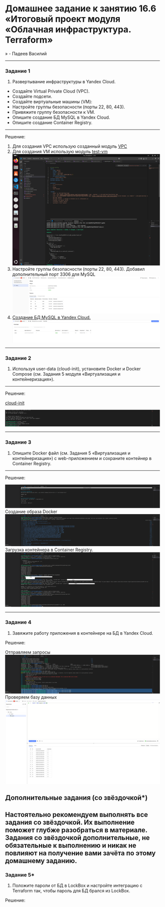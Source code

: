 # Домашнее задание к занятию 16.6 «Итоговый проект модуля «Облачная инфраструктура. Terraform»
» - Падеев Василий

------


### Задание 1

1. Развертывание инфраструктуры в Yandex Cloud.

- Создайте Virtual Private Cloud (VPC).  
- Создайте подсети.  
- Создайте виртуальные машины (VM):  
- Настройте группы безопасности (порты 22, 80, 443).  
- Привяжите группу безопасности к VM.  
- Опишите создание БД MySQL в Yandex Cloud.  
- Опишите создание Container Registry.  

---
Решение:
  
  1. Для создания VPC использую созданный модуль [VPC](https://github.com/Vasiliy-Ser/terraform_final_homework/tree/1c788223e5ff5e637e480492c3bf7361b028a572/file/modules/vpc)  
  2. Для создания  VM использую модуль [test-vm ](git::https://github.com/udjin10/yandex_compute_instance?ref=1.0.0)   
  ![answer1](https://github.com/Vasiliy-Ser/terraform_final_homework/blob/1c788223e5ff5e637e480492c3bf7361b028a572/png/1.png)     
  3. Настройте группы безопасности (порты 22, 80, 443). Добавил дополнительный порт 3306 для MySQL  
  ![answer2](https://github.com/Vasiliy-Ser/terraform_final_homework/blob/1c788223e5ff5e637e480492c3bf7361b028a572/png/3.png)  
  4. [Создание БД MySQL в Yandex Cloud. ](https://github.com/Vasiliy-Ser/terraform_final_homework/blob/1c788223e5ff5e637e480492c3bf7361b028a572/file/mysql.tf)  
  ![answer3](https://github.com/Vasiliy-Ser/terraform_final_homework/blob/1c788223e5ff5e637e480492c3bf7361b028a572/png/5.png)    


------

### Задание 2

1. Используя user-data (cloud-init), установите Docker и Docker Compose (см. Задания 5 модуля «Виртуализация и контейнеризация»).

---
Решение:

  [cloud-init](https://github.com/Vasiliy-Ser/terraform_final_homework/blob/1c788223e5ff5e637e480492c3bf7361b028a572/file/cloud-init.yml) 

 ![answer4](https://github.com/Vasiliy-Ser/terraform_final_homework/blob/1c788223e5ff5e637e480492c3bf7361b028a572/png/2.png)    

------
### Задание 3  

1. Опишите Docker файл (см. Задания 5 «Виртуализация и контейнеризация») c web-приложением и сохраните контейнер в Container Registry.

---
Решение:

![answer5](https://github.com/Vasiliy-Ser/terraform_final_homework/blob/1c788223e5ff5e637e480492c3bf7361b028a572/png/6.png)  
Создание образа Docker  
![answer6](https://github.com/Vasiliy-Ser/terraform_final_homework/blob/1c788223e5ff5e637e480492c3bf7361b028a572/png/7.png)
Загрузка контейнера в Container Registry.  
![answer7](https://github.com/Vasiliy-Ser/terraform_final_homework/blob/1c788223e5ff5e637e480492c3bf7361b028a572/png/8.png) 
  

------
### Задание 4

1. Завяжите работу приложения в контейнере на БД в Yandex Cloud.

Решение:

Отправляем запросы  
 ![answer8](https://github.com/Vasiliy-Ser/terraform_final_homework/blob/1c788223e5ff5e637e480492c3bf7361b028a572/png/9.png)   
Проверяем базу данных  
 ![answer9](https://github.com/Vasiliy-Ser/terraform_final_homework/blob/1c788223e5ff5e637e480492c3bf7361b028a572/png/10.png)   
  

## Дополнительные задания (со звёздочкой*)

**Настоятельно рекомендуем выполнять все задания со звёздочкой.** Их выполнение поможет глубже разобраться в материале.   
Задания со звёздочкой дополнительные, не обязательные к выполнению и никак не повлияют на получение вами зачёта по этому домашнему заданию. 
------

### Задание 5*

1. Положите пароли от БД в LockBox и настройте интеграцию с Terraform так, чтобы пароль для БД брался из LockBox.  

Решение:
  
 